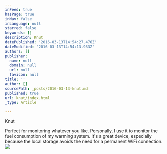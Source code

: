 ```yaml
---
inFeed: true
hasPage: true
inNav: false
inLanguage: null
starred: false
keywords: []
description: Knut
datePublished: '2016-03-13T14:54:27.476Z'
dateModified: '2016-03-13T14:54:13.933Z'
authors: []
publisher:
  name: null
  domain: null
  url: null
  favicon: null
title: ''
author: []
sourcePath: _posts/2016-03-13-knut.md
published: true
url: knut/index.html
_type: Article

---
```

Knut

Perfect for monitoring whatever you like. Personally, I use it to monitor the fuel consumption of my warming system. It's a great device, especially because the local storage avoids the need for a permanent WiFi connection.
![](https://the-grid-user-content.s3-us-west-2.amazonaws.com/776c80ac-9cff-48bc-910c-35355489ae5d.jpg)